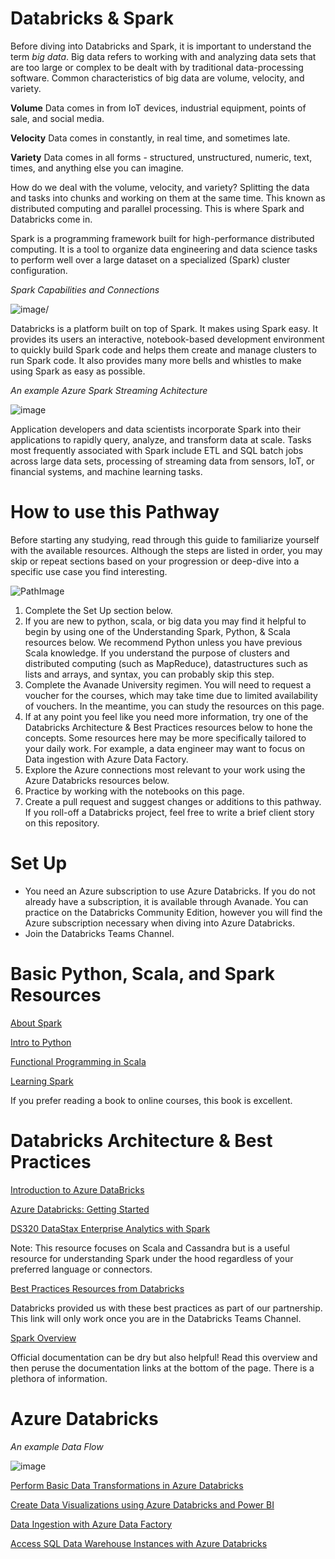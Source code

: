# Databricks & Spark
Before diving into Databricks and Spark, it is important to understand the term *big data*. Big data refers to working with and analyzing data sets that are too large or complex to be dealt with by traditional data-processing software. Common characteristics of big data are volume, velocity, and variety. 

**Volume** Data comes in from IoT devices, industrial equipment, points of sale, and social media.

**Velocity** Data comes in constantly, in real time, and sometimes late.

**Variety** Data comes in all forms - structured, unstructured, numeric, text, times, and anything else you can imagine.

How do we deal with the volume, velocity, and variety? Splitting the data and tasks into chunks and working on them at the same time. This known as distributed computing and parallel processing. This is where Spark and Databricks come in.

Spark is a programming framework built for high-performance distributed computing. It is a tool to organize data engineering and data science tasks to perform well over a large dataset on a specialized (Spark) cluster configuration.

*Spark Capabilities and Connections*

![image](https://user-images.githubusercontent.com/56167793/68433702-0c23f400-016c-11ea-9faa-2d071f870c84.png)/

Databricks is a platform built on top of Spark. It makes using Spark easy. It provides its users an interactive, notebook-based development environment to quickly build Spark code and helps them create and manage clusters to run Spark code. It also provides many more bells and whistles to make using Spark as easy as possible.

*An example Azure Spark Streaming Achitecture*

![image](https://user-images.githubusercontent.com/56167793/68433938-9c623900-016c-11ea-93c4-d7875570bd95.png)

Application developers and data scientists incorporate Spark into their applications to rapidly query, analyze, and transform data at scale. Tasks most frequently associated with Spark include ETL and SQL batch jobs across large data sets, processing of streaming data from sensors, IoT, or financial systems, and machine learning tasks.

# How to use this Pathway 

Before starting any studying, read through this guide to familiarize yourself with the available resources. Although the steps are listed in order, you may skip or repeat sections based on your progression or deep-dive into a specific use case you find interesting.

![PathImage](https://user-images.githubusercontent.com/56167793/68046082-3ff8a880-fc98-11e9-857f-f2c0d255bf5e.png)

1.	Complete the Set Up section below.
2.	If you are new to python, scala, or big data you may find it helpful to begin by using one of the Understanding Spark, Python, & Scala resources below. We recommend Python unless you have previous Scala knowledge. 
 If you understand the purpose of clusters and distributed computing (such as MapReduce), datastructures such as lists and arrays, and syntax, you can probably skip this step. 
3.	Complete the Avanade University regimen. 
 You will need to request a voucher for the courses, which may take time due to limited availability of vouchers. In the meantime, you can study the resources on this page.
4.	If at any point you feel like you need more information, try one of the Databricks Architecture & Best Practices resources below to hone the concepts. 
 Some resources here may be more specifically tailored to your daily work. For example, a data engineer may want to focus on Data ingestion with Azure Data Factory.
5.	Explore the Azure connections most relevant to your work using the Azure Databricks resources below.
6.	Practice by working with the notebooks on this page.
7.	Create a pull request and suggest changes or additions to this pathway. If you roll-off a Databricks project, feel free to write a brief client story on this repository.

# Set Up

* You need an Azure subscription to use Azure Databricks. If you do not already have a subscription, it is available through Avanade. You can practice on the Databricks Community Edition, however you will find the Azure subscription necessary when diving into Azure Databricks.
* Join the Databricks Teams Channel.

# Basic Python, Scala, and Spark Resources

[About Spark](https://databricks.com/spark/about)

[Intro to Python](https://www.edx.org/course/6-00-1x-introduction-to-computer-science-and-programming-using-python-3) 

[Functional Programming in Scala](https://www.coursera.org/learn/progfun1)

[Learning Spark](http://shop.oreilly.com/product/0636920028512.do)
 
If you prefer reading a book to online courses, this book is excellent.

# Databricks Architecture & Best Practices

[Introduction to Azure DataBricks](https://docs.microsoft.com/en-us/learn/modules/intro-to-azure-databricks/)

[Azure Databricks: Getting Started](https://docs.azuredatabricks.net/getting-started/index.html)

[DS320 DataStax Enterprise Analytics with Spark](https://academy.datastax.com/resources/getting-started-apache-spark)

Note: This resource focuses on Scala and Cassandra but is a useful resource for understanding Spark under the hood regardless of your preferred language or connectors.

[Best Practices Resources from Databricks](https://avanade.sharepoint.com/:f:/s/DatabricksinAvanade/EqxR3t1Ey95HtDgY13vMg0wB_DixUb9DFZLZPLPXLYI-cQ?e=SSAISW)

Databricks provided us with these best practices as part of our partnership. This link will only work once you are in the Databricks Teams Channel.

[Spark Overview](http://spark.apache.org/docs/latest/)

Official documentation can be dry but also helpful! Read this overview and then peruse the documentation links at the bottom of the page. There is a plethora of information.

# Azure Databricks

*An example Data Flow*

![image](https://user-images.githubusercontent.com/56167793/68433889-83f21e80-016c-11ea-975b-adc0b09cfbf2.png)

[Perform Basic Data Transformations in Azure Databricks](https://docs.microsoft.com/en-us/learn/modules/perform-basic-data-transformation-in-azure-databricks/)

[Create Data Visualizations using Azure Databricks and Power BI](https://docs.microsoft.com/en-us/learn/modules/create-data-visualizations-using-azure-databricks-and-power-bi/)

[Data Ingestion with Azure Data Factory](https://docs.microsoft.com/en-us/learn/modules/data-ingestion-with-azure-data-factory/)

[Access SQL Data Warehouse Instances with Azure Databricks](https://docs.microsoft.com/en-us/learn/modules/understand-the-sql-dw-connector-with-azure-databricks/)





